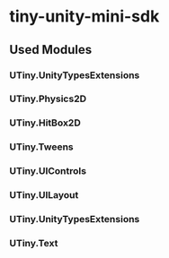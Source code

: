 # tiny-unity-mini-sdk

## Used Modules
### UTiny.UnityTypesExtensions
### UTiny.Physics2D
### UTiny.HitBox2D
### UTiny.Tweens
### UTiny.UIControls
### UTiny.UILayout
### UTiny.UnityTypesExtensions
### UTiny.Text